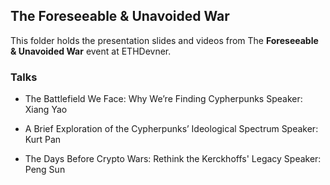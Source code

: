 ## The Foreseeable & Unavoided War
This folder holds the presentation slides and videos from The **Foreseeable & Unavoided War** event at ETHDevner.

### Talks
- The Battlefield We Face: Why We’re Finding Cypherpunks
Speaker: Xiang Yao

- A Brief Exploration of the Cypherpunks’ Ideological Spectrum
Speaker: Kurt Pan

- The Days Before Crypto Wars: Rethink the Kerckhoffs' Legacy
Speaker: Peng Sun